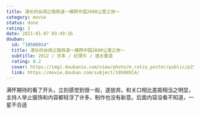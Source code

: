 ```yaml
---
title: 漫长的丝绸之路铁道～横跨中国2600公里之旅～
category: movie
status: done
rating: 2
date: 2021-01-07 03:49:16
douban:
  id: "10508914"
  title: 漫长的丝绸之路铁道～横跨中国2600公里之旅～
  subtitle: 2012 / 日本 / 纪录片 / 速水重道
  rating: 8.2
  cover: https://img1.doubanio.com/view/photo/m_ratio_poster/public/p2592207108.jpg
  link: https://movie.douban.com/subject/10508914/
---
```


满怀期待的看了开头，立刻感觉到很一般，遂放弃。和关口相比差距相当之明显，主持人举止服饰和内容都轻浮了许多，制作也没有新意。后面内容没看不知道，一星不合适